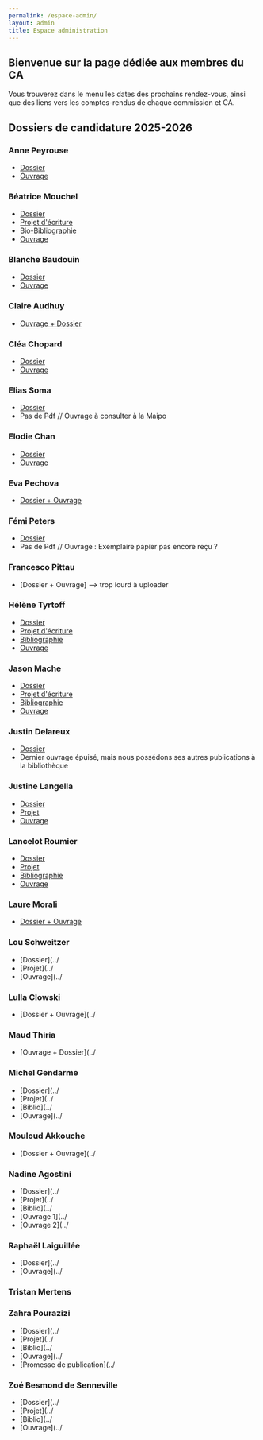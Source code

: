 ```yaml
---
permalink: /espace-admin/
layout: admin
title: Espace administration
---
```

## Bienvenue sur la page dédiée aux membres du CA

Vous trouverez dans le menu les dates des prochains rendez-vous, ainsi que des liens vers les comptes-rendus de chaque commission et CA.

## Dossiers de candidature 2025-2026

### Anne Peyrouse

- [Dossier](../imgs/01anne_peyrouse_dossier.pdf.pdf)
- [Ouvrage](../imgs/02anne_peyrouse_ouvrage.pdf.pdf)

### Béatrice Mouchel
- [Dossier](../imgs/01beatrice_mouchel-dossier_candidature.pdf)
- [Projet d'écriture](../imgs/02beatrice_mouchel-projet_ecriture.pdf)
- [Bio-Bibliographie](../imgs/03beatrice_mouchel-bio_bibliographie.pdf)
- [Ouvrage](../imgs/04beatrice_mouchel-maquette-livre-de-plier-les-silences.pdf)

### Blanche Baudouin
- [Dossier](../imgs/01blanche_baudoin_dossier.pdf)
- [Ouvrage](../imgs/02blanche_baudoin_ouvrage.pdf)

### Claire Audhuy
- [Ouvrage + Dossier](https://maisondelapoesie-rennes.org/docs/candidatures_2025-2026/Claire_Audhuy_dossier_ouvrage.pdf)

### Cléa Chopard
- [Dossier](../imgs/01clea_chopard_dossier.pdf)
- [Ouvrage](../imgs/02clea_chopard_ouvrage.pdf)

### Elias Soma
- [Dossier](../imgs/01elias_soma_dossier.pdf)
- Pas de Pdf // Ouvrage à consulter à la Maipo

### Elodie Chan
- [Dossier](../imgs/01elodie_chan_dossier.pdf)
- [Ouvrage](../imgs/02elodie_chan_ouvrage.pdf)

### Eva Pechova
- [Dossier + Ouvrage](../imgs/eva_pechova_dossier_ouvrage.pdf)

### Fémi Peters
- [Dossier](../imgs/femi_peters_dossier.pdf)
- Pas de Pdf // Ouvrage : Exemplaire papier pas encore reçu ?

### Francesco Pittau
- [Dossier + Ouvrage] --> trop lourd à uploader

### Hélène Tyrtoff
- [Dossier](../imgs/01helene_tyrtoff_dossier.pdf)
- [Projet d'écriture](../imgs/02helene_tyrtoff_projet.pdf)
- [Bibliographie](../imgs/03helene_tyrtoff_biblio.pdf)
- [Ouvrage](../imgs/04helene_tyrtoff_ouvrage.pdf)

### Jason Mache
- [Dossier](../imgs/01jason_mache_dossier.pdf)
- [Projet d'écriture](../imgs/02jason_mache_projet.pdf)
- [Bibliographie](../imgs/03jason_mache_biblio.pdf)
- [Ouvrage](https://maisondelapoesie-rennes.org/docs/candidatures_2025-2026/04Jason_Mache_Ouvrage.pdf)

### Justin Delareux
- [Dossier](../imgs/justin_delareux_dossier.pdf)
- Dernier ouvrage épuisé, mais nous possédons ses autres publications à la bibliothèque

### Justine Langella
- [Dossier](../imgs/01justine_langella_dossier.pdf)
- [Projet](../imgs/02justine_langella_projet.pdf)
- [Ouvrage](https://maisondelapoesie-rennes.org/docs/candidatures_2025-2026/03Justine_Langella_Ouvrage.pdf)

### Lancelot Roumier
- [Dossier](../imgs/01lancelot_roumier_dossier.pdf)
- [Projet](../imgs/02lancelot_roumier_projet.pdf)
- [Bibliographie](../imgs/03lancelot_roumier_biblio.pdf)
- [Ouvrage](../imgs/04lancelot_roumier_ouvrage.pdf)

### Laure Morali
- [Dossier + Ouvrage](../imgs/laure_morali_dossier_ouvrage.pdf)

### Lou Schweitzer
- [Dossier](../
- [Projet](../
- [Ouvrage](../

### Lulla Clowski
- [Dossier + Ouvrage](../

### Maud Thiria
- [Ouvrage + Dossier](../

### Michel Gendarme
- [Dossier](../
- [Projet](../
- [Biblio](../
- [Ouvrage](../

### Mouloud Akkouche
- [Dossier + Ouvrage](../

### Nadine Agostini
- [Dossier](../
- [Projet](../
- [Biblio](../
- [Ouvrage 1](../
- [Ouvrage 2](../

### Raphaël Laiguillée
- [Dossier](../
- [Ouvrage](../

### Tristan Mertens

### Zahra Pourazizi
- [Dossier](../
- [Projet](../
- [Biblio](../
- [Ouvrage](../
- [Promesse de publication](../

### Zoé Besmond de Senneville
- [Dossier](../
- [Projet](../
- [Biblio](../
- [Ouvrage](../
